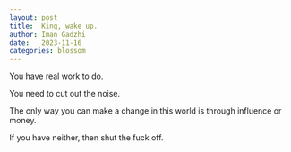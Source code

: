```yaml
---
layout: post
title:  King, wake up.
author: Iman Gadzhi
date:   2023-11-16
categories: blossom
---
```


You have real work to do.

You need to cut out the noise.

The only way you can make a change in this world is through influence or money.

If you have neither, then shut the fuck off.